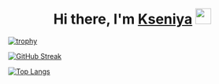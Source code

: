 <h1 align="center">Hi there, I'm <a href="[https://prischepova.ru/](https://github.com/Prischepova)" target="_blank">Kseniya</a> 
<img src="https://github.com/blackcater/blackcater/raw/main/images/Hi.gif" height="32"/></h1>




[![trophy](https://github-profile-trophy.vercel.app/?username=Prischepova&theme=gruvbox&row=2&column=4&no-frame=true)](https://github.com/Prischepova/Prischepova)

[![GitHub Streak](https://streak-stats.demolab.com/?user=Prischepova&theme=dark)](https://git.io/streak-stats)

[![Top Langs](https://github-readme-stats.vercel.app/api/top-langs/?username=Prischepova)](https://github.com/Prischepova/Prischepova)

